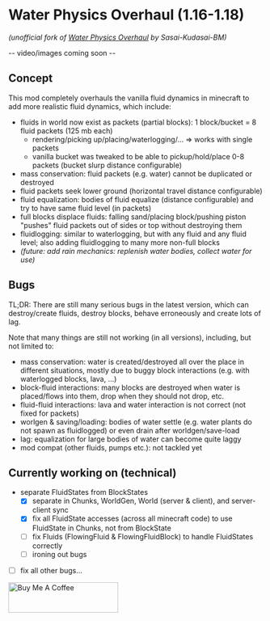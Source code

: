 # Water Physics Overhaul (1.16-1.18)
_(unofficial fork of [Water Physics Overhaul](https://github.com/Sasai-Kudasai-BM/Water-Physics-Overhaul) by Sasai-Kudasai-BM)_

-- video/images coming soon --

## Concept
This mod completely overhauls the vanilla fluid dynamics in minecraft to add more realistic fluid dynamics, which include:
- fluids in world now exist as packets (partial blocks): 1 block/bucket = 8 fluid packets (125 mb each)
  - rendering/picking up/placing/waterlogging/... => works with single packets
  - vanilla bucket was tweaked to be able to pickup/hold/place 0-8 packets (bucket slurp distance configurable)
- mass conservation: fluid packets (e.g. water) cannot be duplicated or destroyed
- fluid packets seek lower ground (horizontal travel distance configurable)
- fluid equalization: bodies of fluid equalize (distance configurable) and try to have same fluid level (in packets)
- full blocks displace fluids: falling sand/placing block/pushing piston "pushes" fluid packets out of sides or top without destroying them
- fluidlogging: similar to waterlogging, but with any fluid and any fluid level; also adding fluidlogging to many more non-full blocks
- _(future: add rain mechanics: replenish water bodies, collect water for use)_

## Bugs
TL;DR: There are still many serious bugs in the latest version, which can destroy/create fluids, destroy blocks, behave erroneously and create lots of lag.

Note that many things are still not working (in all versions), including, but not limited to:
- mass conservation: water is created/destroyed all over the place in different situations, mostly due to buggy block interactions (e.g. with waterlogged blocks, lava, ...)
- block-fluid interactions: many blocks are destroyed when water is placed/flows into them, drop when they should not drop, etc.
- fluid-fluid interactions: lava and water interaction is not correct (not fixed for packets)
- worlgen & saving/loading: bodies of water settle (e.g. water plants do not spawn as fluidlogged) or even drain after worldgen/save-load
- lag: equalization for large bodies of water can become quite laggy
- mod compat (other fluids, pumps etc.): not tackled yet

## Currently working on (technical)
- separate FluidStates from BlockStates
  - [x] separate in Chunks, WorldGen, World (server & client), and server-client sync
  - [x] fix all FluidState accesses (across all minecraft code) to use FluidState in Chunks, not from BlockState
  - [ ] fix Fluids (FlowingFluid & FlowingFluidBlock) to handle FluidStates correctly
  - [ ] ironing out bugs
- [ ] fix all other bugs...


<a href="https://www.buymeacoffee.com/felicis" target="_blank"><img src="https://cdn.buymeacoffee.com/buttons/v2/default-yellow.png" alt="Buy Me A Coffee" style="height: 60px !important;width: 217px !important;" ></a>

